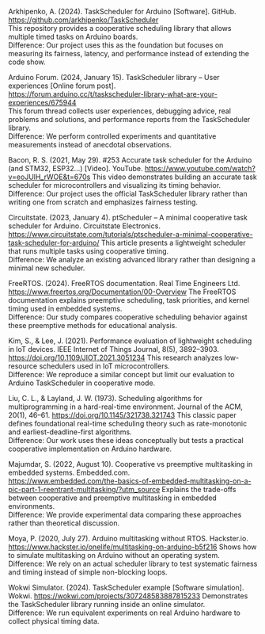 
Arkhipenko, A. (2024). TaskScheduler for Arduino [Software]. GitHub. https://github.com/arkhipenko/TaskScheduler   
 This repository provides a cooperative scheduling library that allows multiple timed tasks on Arduino boards.    
Difference: Our project uses this as the foundation but focuses on measuring its fairness, latency, and performance instead of extending the code show.    

Arduino Forum. (2024, January 15). TaskScheduler library – User experiences [Online forum post].   
https://forum.arduino.cc/t/taskscheduler-library-what-are-your-experiences/675944   
 This forum thread collects user experiences, debugging advice, real problems and solutions, and performance reports from the TaskScheduler library.      
Difference: We perform controlled experiments and quantitative measurements instead of anecdotal observations.     
   
Bacon, R. S. (2021, May 29). #253 Accurate task scheduler for the Arduino (and STM32, ESP32...) [Video]. YouTube. https://www.youtube.com/watch?v=eoJUlH_rWOE&t=670s 
 This video demonstrates building an accurate task scheduler for microcontrollers and visualizing its timing behavior.     
Difference: Our project uses the official TaskScheduler library rather than writing one from scratch and emphasizes fairness testing.   
  
Circuitstate. (2023, January 4). ptScheduler – A minimal cooperative task scheduler for Arduino. Circuitstate Electronics. https://www.circuitstate.com/tutorials/ptscheduler-a-minimal-cooperative-task-scheduler-for-arduino/ 
 This article presents a lightweight scheduler that runs multiple tasks using cooperative timing.     
Difference: We analyze an existing advanced library rather than designing a minimal new scheduler.   
   
FreeRTOS. (2024). FreeRTOS documentation. Real Time Engineers Ltd. https://www.freertos.org/Documentation/00-Overview 
The FreeRTOS documentation explains preemptive scheduling, task priorities, and kernel timing used in embedded systems.     
Difference: Our study compares cooperative scheduling behavior against these preemptive methods for educational analysis.   
   
Kim, S., & Lee, J. (2021). Performance evaluation of lightweight scheduling in IoT devices. IEEE Internet of Things Journal, 8(5), 3892–3903. https://doi.org/10.1109/JIOT.2021.3051234 
This research analyzes low-resource schedulers used in IoT microcontrollers.    
Difference: We reproduce a similar concept but limit our evaluation to Arduino TaskScheduler in cooperative mode.    
   
Liu, C. L., & Layland, J. W. (1973). Scheduling algorithms for multiprogramming in a hard-real-time environment. Journal of the ACM, 20(1), 46–61. https://doi.org/10.1145/321738.321743 
This classic paper defines foundational real-time scheduling theory such as rate-monotonic and earliest-deadline-first algorithms.    
Difference: Our work uses these ideas conceptually but tests a practical cooperative implementation on Arduino hardware.    
   
Majumdar, S. (2022, August 10). Cooperative vs preemptive multitasking in embedded systems. Embedded.com.  
https://www.embedded.com/the-basics-of-embedded-multitasking-on-a-pic-part-1-reentrant-multitasking/?utm_source 
Explains the trade-offs between cooperative and preemptive multitasking in embedded environments.     
Difference: We provide experimental data comparing these approaches rather than theoretical discussion.    
   
Moya, P. (2020, July 27). Arduino multitasking without RTOS. Hackster.io.   
https://www.hackster.io/onelife/multitasking-on-arduino-b5f216 
Shows how to simulate multitasking on Arduino without an operating system.     
Difference: We rely on an actual scheduler library to test systematic fairness and timing instead of simple non-blocking loops.    
    
Wokwi Simulator. (2024). TaskScheduler example [Software simulation]. Wokwi. https://wokwi.com/projects/307248583887815233 
Demonstrates the TaskScheduler library running inside an online simulator.    
Difference: We run equivalent experiments on real Arduino hardware to collect physical timing data. 
